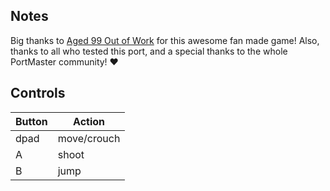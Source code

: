 ## Notes

Big thanks to [Aged 99 Out of Work](https://aged99oow.itch.io/metroid) for this awesome fan made game! Also, thanks to all who tested this port, and a special thanks to the whole PortMaster community! ❤

## Controls

| Button | Action |
|--|--| 
|dpad|move/crouch|
|A|shoot|
|B|jump|


